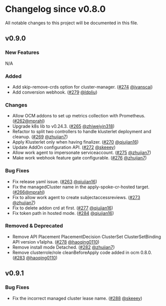 # Changelog since v0.8.0
All notable changes to this project will be documented in this file.

## v0.9.0

### New Features
N/A

### Added
* Add skip-remove-crds option for cluster-manager. ([#274](https://github.com/open-cluster-management-io/registration-operator/pull/274) [@ivanscai](https://github.com/ivan-cai))
* Add conversion webhook. ([#279](https://github.com/open-cluster-management-io/registration-operator/pull/279) [@ldpliu](https://github.com/ldpliu))

### Changes
* Allow OCM addons to set up metrics collection with Prometheus. ([#262](https://github.com/open-cluster-management-io/registration-operator/pull/262)[@mprahl](https://github.com/mprahl))
* Upgrade k8s lib to v0.24.3. ([#265](https://github.com/open-cluster-management-io/registration-operator/pull/265) [@zhiweiyin318](https://github.com/zhiweiyin318))
* Refactor to split two controllers to handle klusterlet deployment and cleanup. ([#269](https://github.com/open-cluster-management-io/registration-operator/pull/269) [@zhujian7](https://github.com/zhujian7))
* Apply Klusterlet only when having finalizer. ([#270](https://github.com/open-cluster-management-io/registration-operator/pull/270) [@qiujian16](https://github.com/qiujian16))
* Update AddOn configuration API. ([#272](https://github.com/open-cluster-management-io/registration-operator/pull/272) [@skeeey](https://github.com/skeeey))
* Allow work agent to impersonate serviceaccount. ([#275](https://github.com/open-cluster-management-io/registration-operator/pull/275) [@zhujian7](https://github.com/zhujian7))
* Make work webhook feature gate configurable. ([#276](https://github.com/open-cluster-management-io/registration-operator/pull/276) [@zhujian7](https://github.com/zhujian7))

### Bug Fixes
* Fix release yaml issue. ([#263](https://github.com/open-cluster-management-io/registration-operator/pull/263) [@qiujian16](https://github.com/qiujian16))
* Fix the managedCluster name in the apply-spoke-cr-hosted target. ([#266](https://github.com/open-cluster-management-io/registration-operator/pull/266)[@mprahl](https://github.com/mprahl))
* Fix to allow work agent to create subjectaccessreviews. ([#273](https://github.com/open-cluster-management-io/registration-operator/pull/273) [@zhujian7](https://github.com/zhujian7))
* Fix to delete addon crd at first. ([#277](https://github.com/open-cluster-management-io/registration-operator/pull/277) [@qiujian16](https://github.com/qiujian16))
* Fix token path in hosted mode. ([#284](https://github.com/open-cluster-management-io/registration-operator/pull/284) [@qiujian16](https://github.com/qiujian16))

### Removed & Deprecated
* Remove API Placement PlacementDecision ClusterSet ClusterSetBinding API version v1alpha. ([#278](https://github.com/open-cluster-management-io/registration-operator/pull/278) [@haoqing0110](https://github.com/haoqing0110))
* Remove install mode Detached. ([#282](https://github.com/open-cluster-management-io/registration-operator/pull/282) [@zhujian7](https://github.com/zhujian7))
* Remove clusterrole/role cleanBeforeApply code added in ocm 0.8.0. ([#283](https://github.com/open-cluster-management-io/registration-operator/pull/283) [@haoqing0110](https://github.com/haoqing0110))

## v0.9.1

### Bug Fixes

* Fix the incorrect managed cluster lease name. ([#288](https://github.com/open-cluster-management-io/registration-operator/pull/288) [@skeeey](https://github.com/skeeey))
